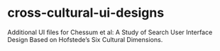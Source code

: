 # cross-cultural-ui-designs
Additional UI files for Chessum et al: A Study of Search User Interface Design Based on Hofstede’s Six Cultural Dimensions.
